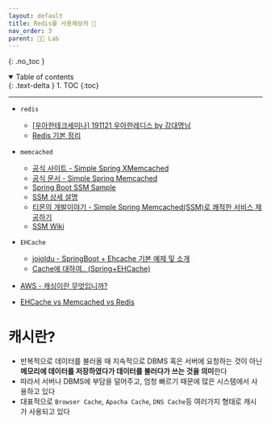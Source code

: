 ```yaml
---
layout: default
title: Redis를 사용해보자 🚩
nav_order: 3
parent: 👨‍🔬 Lab
---
```


{: .no_toc }

<details open markdown="block">
  <summary>
    Table of contents
  </summary>
  {: .text-delta }
1. TOC
{:toc}
</details>

---

- `redis`
  - [[우아한테크세미나] 191121 우아한레디스 by 강대명님](https://www.youtube.com/watch?v=mPB2CZiAkKM)
  - [Redis 기본 정리](https://brunch.co.kr/@jehovah/20)

- `memcached`
  - [공식 사이트 - Simple Spring XMemcached](https://www.memcachier.com/documentation/spring-boot)
  - [공식 문서 - Simple Spring Memcached](https://github.com/ragnor/simple-spring-memcached)
  - [Spring Boot SSM Sample](https://github.com/memcachier/examples-spring-boot)
  - [SSM 상세 설명](https://jang8584.tistory.com/266)
  - [티몬의 개발이야기 - Simple Spring Memcached(SSM)로 쾌적한 서비스 제공하기](https://m.blog.naver.com/PostView.naver?isHttpsRedirect=true&blogId=tmondev&logNo=220725135383)
  - [SSM Wiki](https://github.com/ragnor/simple-spring-memcached/wiki/Getting-Started)
- `EHCache`
  - [jojoldu - SpringBoot + Ehcache 기본 예제 및 소개](https://jojoldu.tistory.com/57)
  - [Cache에 대하여.. (Spring+EHCache)](https://jaehun2841.github.io/2018/11/07/2018-10-03-spring-ehcache/#%EB%93%A4%EC%96%B4%EA%B0%80%EB%A9%B0)

- [AWS - 캐싱이란 무엇입니까?](https://aws.amazon.com/ko/caching/)
- [EHCache vs Memcached vs Redis](https://db-engines.com/en/system/Ehcache%3BMemcached%3BRedis)

# 캐시란? 
- 반복적으로 데이터를 불러올 때 지속적으로 DBMS 혹은 서버에 요청하는 것이 아닌 **메모리에 데이터를 저장하였다가 데이터를 불러다가 쓰는 것을 의미**한다 
- 따라서 서버나 DBMS에 부담을 덜어주고, 엄청 빠르기 때문에 많은 시스템에서 사용하고 있다
- 대표적으로 `Browser Cache`, `Apacha Cache`, `DNS Cache`등 여러가지 형태로 캐시가 사용되고 있다



